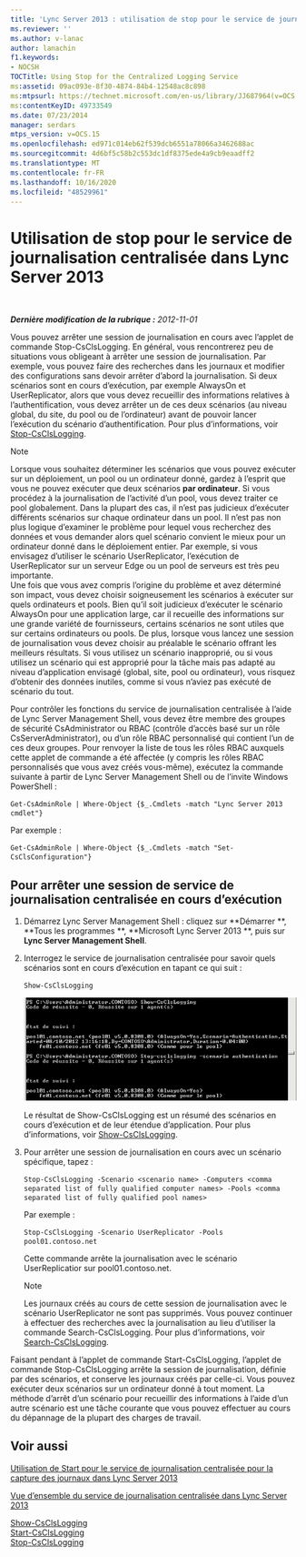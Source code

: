 ```yaml
---
title: 'Lync Server 2013 : utilisation de stop pour le service de journalisation centralisée'
ms.reviewer: ''
ms.author: v-lanac
author: lanachin
f1.keywords:
- NOCSH
TOCTitle: Using Stop for the Centralized Logging Service
ms:assetid: 09ac093e-8f30-4874-84b4-12548ac8c898
ms:mtpsurl: https://technet.microsoft.com/en-us/library/JJ687964(v=OCS.15)
ms:contentKeyID: 49733549
ms.date: 07/23/2014
manager: serdars
mtps_version: v=OCS.15
ms.openlocfilehash: ed971c014eb62f539dcb6551a78066a3462688ac
ms.sourcegitcommit: 4d6bf5c58b2c553dc1df8375ede4a9cb9eaadff2
ms.translationtype: MT
ms.contentlocale: fr-FR
ms.lasthandoff: 10/16/2020
ms.locfileid: "48529961"
---
```

# <a name="using-stop-for-the-centralized-logging-service-in-lync-server-2013"></a>Utilisation de stop pour le service de journalisation centralisée dans Lync Server 2013

<div data-xmlns="http://www.w3.org/1999/xhtml">

<div class="topic" data-xmlns="http://www.w3.org/1999/xhtml" data-msxsl="urn:schemas-microsoft-com:xslt" data-cs="https://msdn.microsoft.com/">

<div data-asp="https://msdn2.microsoft.com/asp">



</div>

<div id="mainSection">

<div id="mainBody">

<span> </span>

_**Dernière modification de la rubrique :** 2012-11-01_

Vous pouvez arrêter une session de journalisation en cours avec l’applet de commande Stop-CsClsLogging. En général, vous rencontrerez peu de situations vous obligeant à arrêter une session de journalisation. Par exemple, vous pouvez faire des recherches dans les journaux et modifier des configurations sans devoir arrêter d’abord la journalisation. Si deux scénarios sont en cours d’exécution, par exemple AlwaysOn et UserReplicator, alors que vous devez recueillir des informations relatives à l’authentification, vous devez arrêter un de ces deux scénarios (au niveau global, du site, du pool ou de l’ordinateur) avant de pouvoir lancer l’exécution du scénario  d’authentification. Pour plus d’informations, voir [Stop-CsClsLogging](https://docs.microsoft.com/powershell/module/skype/Stop-CsClsLogging).

<div>


> [!NOTE]  
> Lorsque vous souhaitez déterminer les scénarios que vous pouvez exécuter sur un déploiement, un pool ou un ordinateur donné, gardez à l’esprit que vous ne pouvez exécuter que deux scénarios <STRONG>par ordinateur</STRONG>. Si vous procédez à la journalisation de l’activité d’un pool, vous devez traiter ce pool globalement. Dans la plupart des cas, il n’est pas judicieux d’exécuter différents scénarios sur chaque ordinateur dans un pool. Il n’est pas non plus logique d’examiner le problème pour lequel vous recherchez des données et vous demander alors quel scénario convient le mieux pour un ordinateur donné dans le déploiement entier. Par exemple, si vous envisagez d’utiliser le scénario UserReplicator, l’exécution de UserReplicator sur un serveur Edge ou un pool de serveurs est très peu importante.<BR>Une fois que vous avez compris l’origine du problème et avez déterminé son impact, vous devez choisir soigneusement les scénarios à exécuter sur quels ordinateurs et pools. Bien qu’il soit judicieux d’exécuter le scénario AlwaysOn pour une application large, car il recueille des informations sur une grande variété de fournisseurs, certains scénarios ne sont utiles que sur certains ordinateurs ou pools. De plus, lorsque vous lancez une session de journalisation vous devez choisir au préalable le scénario offrant les meilleurs résultats. Si vous utilisez un scénario inapproprié, ou si vous utilisez un scénario qui est approprié pour la tâche mais pas adapté au niveau d’application envisagé (global, site, pool ou ordinateur), vous risquez d’obtenir des données inutiles, comme si vous n’aviez pas exécuté de scénario du tout.



</div>

Pour contrôler les fonctions du service de journalisation centralisée à l’aide de Lync Server Management Shell, vous devez être membre des groupes de sécurité CsAdministrator ou RBAC (contrôle d’accès basé sur un rôle CsServerAdministrator), ou d’un rôle RBAC personnalisé qui contient l’un de ces deux groupes. Pour renvoyer la liste de tous les rôles RBAC auxquels cette applet de commande a été affectée (y compris les rôles RBAC personnalisés que vous avez créés vous-même), exécutez la commande suivante à partir de Lync Server Management Shell ou de l’invite Windows PowerShell :

    Get-CsAdminRole | Where-Object {$_.Cmdlets -match "Lync Server 2013 cmdlet"}

Par exemple :

    Get-CsAdminRole | Where-Object {$_.Cmdlets -match "Set-CsClsConfiguration"}

<div>

## <a name="to-stop-a-currently-running-centralized-logging-service-session"></a>Pour arrêter une session de service de journalisation centralisée en cours d’exécution

1.  Démarrez Lync Server Management Shell : cliquez sur **Démarrer **, **Tous les programmes **, **Microsoft Lync Server 2013 **, puis sur **Lync Server Management Shell**.

2.  Interrogez le service de journalisation centralisée pour savoir quels scénarios sont en cours d’exécution en tapant ce qui suit :
    
        Show-CsClsLogging
    
    ![Console Windows PowerShell après l’appel de Show-CsCl](images/JJ687964.eb190c32-529c-4277-a731-52c47d22d8fa(OCS.15).jpg "Console Windows PowerShell après l’appel de Show-CsCl")
    
    Le résultat de Show-CsClsLogging est un résumé des scénarios en cours d’exécution et de leur étendue d’application. Pour plus d’informations, voir [Show-CsClsLogging](https://docs.microsoft.com/powershell/module/skype/Show-CsClsLogging).

3.  Pour arrêter une session de journalisation en cours avec un scénario spécifique, tapez :
    
        Stop-CsClsLogging -Scenario <scenario name> -Computers <comma separated list of fully qualified computer names> -Pools <comma separated list of fully qualified pool names>
    
    Par exemple :
    
        Stop-CsClsLogging -Scenario UserReplicator -Pools pool01.contoso.net
    
    Cette commande arrête la journalisation avec le scénario UserReplicatior sur pool01.contoso.net.
    
    <div>
    

    > [!NOTE]  
    > Les journaux créés au cours de cette session de journalisation avec le scénario UserReplicator ne sont pas supprimés. Vous pouvez continuer à effectuer des recherches avec la journalisation au lieu d’utiliser la commande Search-CsClsLogging. Pour plus d’informations, voir <A href="https://docs.microsoft.com/powershell/module/skype/Search-CsClsLogging">Search-CsClsLogging</A>.

    
    </div>

Faisant pendant à l’applet de commande Start-CsClsLogging, l’applet de commande Stop-CsClsLogging arrête la session de journalisation, définie par des scénarios, et conserve les journaux créés par celle-ci. Vous pouvez exécuter deux scénarios sur un ordinateur donné à tout moment. La méthode d’arrêt d’un scénario pour recueillir des informations à l’aide d’un autre scénario est une tâche courante que vous pouvez effectuer au cours du dépannage de la plupart des charges de travail.

</div>

<div>

## <a name="see-also"></a>Voir aussi


[Utilisation de Start pour le service de journalisation centralisée pour la capture des journaux dans Lync Server 2013](lync-server-2013-using-start-for-the-centralized-logging-service-to-capture-logs.md)  


[Vue d’ensemble du service de journalisation centralisée dans Lync Server 2013](lync-server-2013-overview-of-the-centralized-logging-service.md)  


[Show-CsClsLogging](https://docs.microsoft.com/powershell/module/skype/Show-CsClsLogging)  
[Start-CsClsLogging](https://docs.microsoft.com/powershell/module/skype/Start-CsClsLogging)  
[Stop-CsClsLogging](https://docs.microsoft.com/powershell/module/skype/Stop-CsClsLogging)  
  

</div>

</div>

<span> </span>

</div>

</div>

</div>

